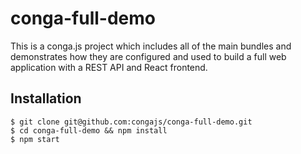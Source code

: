 # conga-full-demo

This is a conga.js project which includes all of the main bundles and demonstrates
how they are configured and used to build a full web application with a REST API
and React frontend.

## Installation

    $ git clone git@github.com:congajs/conga-full-demo.git
    $ cd conga-full-demo && npm install
    $ npm start
